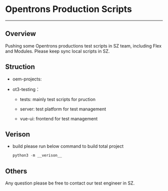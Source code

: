 # Opentrons Production Scripts

***

## Overview

Pushing some Opentrons productions test scripts in SZ team, including Flex and Modules. Please keep sync local scripts in SZ.

## Struction
- oem-projects:


- ot3-testing：
  
  - tests:
    mainly test scripts for pruction
  
  - server:
    test platform for test management
  
  - vue-ui:
    frontend for test management

## Verison

- build
  please run below command to build total project
  
  ```python
  python3 -m __verison__
  ```

## Others

Any question please be free to contact our test engineer in SZ.
